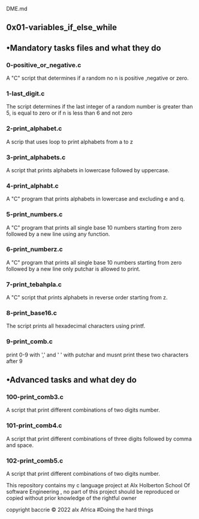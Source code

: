 DME.md
## 0x01-variables_if_else_while


## •Mandatory tasks files  and what they do
###     0-positive_or_negative.c
A "C" script that determines if a random no n is positive ,negative or zero.

###     1-last_digit.c
The script determines if the last integer of a random number is greater than 5, is equal to zero or if n is less than 6 and not zero

###     2-print_alphabet.c 
A scrip that uses loop to print alphabets from a to z

###     3-print_alphabets.c
A script that prints alphabets in lowercase followed by uppercase.

###     4-print_alphabt.c
A "C" program that prints alphabets in lowercase and excluding e and q.

###     5-print_numbers.c
A "C" program that prints all single base 10 numbers starting from zero followed by a new line using any function.

###     6-print_numberz.c
A "C" program that prints all single base 10 numbers starting from zero followed by a new line only putchar is allowed to print.

###	7-print_tebahpla.c
A "C" script that prints alphabets in reverse order starting from z.

###	8-print_base16.c
The script prints all hexadecimal characters
using printf.

###	9-print_comb.c
print 0-9 with ',' and ' ' with putchar and musnt print these two characters after 9




## •Advanced tasks and what dey do

###     100-print_comb3.c
A script that print different combinations of two digits number.

###     101-print_comb4.c
A script that print different combinations of three digits followed by comma and space.

###	102-print_comb5.c
A script that print different combinations of two digits number.



This repository contains my c language project at Alx Holberton School Of software Engineering , no part of this project should be reproduced or copied without prior knowledge of the rightful owner

copyright baccrie  © 2022 alx Africa
#Doing the hard things
